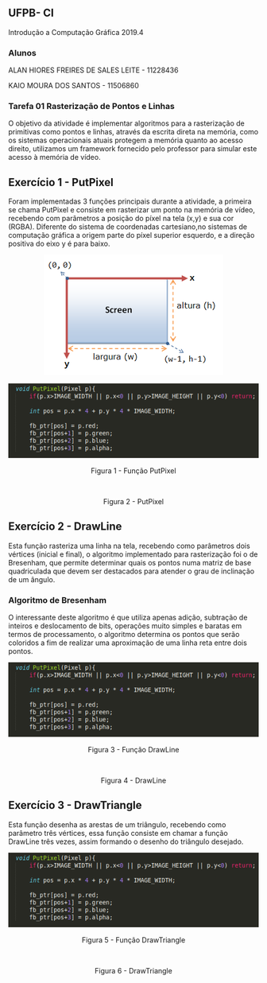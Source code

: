 ## UFPB- CI
Introdução a Computação Gráfica 2019.4

### Alunos
ALAN HIORES FREIRES DE SALES LEITE - 11228436

KAIO MOURA DOS SANTOS - 11506860


### Tarefa 01 Rasterização de Pontos e Linhas

O objetivo da atividade é implementar algoritmos para a rasterização de primitivas como pontos e linhas, através da escrita direta na memória, como os sistemas operacionais atuais protegem a memória quanto ao acesso direito, utilizamos um framework fornecido pelo professor para simular este acesso à memória de vídeo.


## Exercício 1 - PutPixel
Foram implementadas 3 funções principais durante a atividade, a primeira se chama PutPixel e consiste em rasterizar um ponto na memória de vídeo, recebendo com parâmetros a posição do píxel na tela (x,y) e sua cor (RGBA). Diferente do sistema de coordenadas cartesiano,no sistemas de computação gráfica a origem parte do píxel superior esquerdo, e a direção positiva do eixo y é para baixo.

<p align="center">
  <img src= https://github.com/kaio07/Computacao_Grafica/blob/master/Tarefa_01/01_mygl_framework/imagens/52668397-31901400-2ef2-11e9-9e67-d7e18b1d0a31.png>
</p> 


<p align="center">
  <img src= https://github.com/kaio07/Computacao_Grafica/blob/master/Tarefa_01/01_mygl_framework/imagens/Captura%20de%20tela%20de%202020-08-11%2001-24-49.png>
<p align="center">  Figura 1 - Função PutPixel <p align="center">
</p> 


<p align="center">
  <img src=  >
<p align="center">  Figura 2 - PutPixel <p align="center">
</p> 

## Exercício 2 - DrawLine
Esta função rasteriza uma linha na tela, recebendo como parâmetros dois vértices (inicial e final), o algoritmo implementado para rasterização foi o de Bresenham, que permite determinar quais os pontos numa matriz de base quadriculada que devem ser destacados para atender o grau de inclinação de um ângulo. 



### Algoritmo de Bresenham
O interessante deste algoritmo é que utiliza apenas adição, subtração de inteiros e deslocamento de bits, operações muito simples e baratas em termos de processamento, o algoritmo determina os pontos que serão coloridos a fim de realizar uma aproximação de uma linha reta entre dois pontos.

<p align="center">
  <img src= https://github.com/kaio07/Computacao_Grafica/blob/master/Tarefa_01/01_mygl_framework/imagens/Captura%20de%20tela%20de%202020-08-11%2001-24-49.png>
<p align="center">  Figura 3 - Função DrawLine<p align="center">
</p> 

<p align="center">
  <img src=  >
<p align="center">  Figura 4 - DrawLine <p align="center">
</p> 

## Exercício 3 - DrawTriangle
Esta função desenha as arestas de um triângulo, recebendo como parâmetro três vértices, essa função consiste em chamar a função DrawLine três vezes, assim formando o desenho do triângulo desejado.



<p align="center">
  <img src= https://github.com/kaio07/Computacao_Grafica/blob/master/Tarefa_01/01_mygl_framework/imagens/Captura%20de%20tela%20de%202020-08-11%2001-24-49.png>
<p align="center">  Figura 5 - Função DrawTriangle<p align="center">
</p> 

<p align="center">
  <img src=  >
<p align="center">  Figura 6 - DrawTriangle <p align="center">
</p> 
